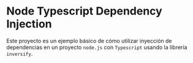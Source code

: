 # Node Typescript Dependency Injection

Este proyecto es un ejemplo básico de cómo utilizar inyección de dependencias en un proyecto `node.js` con `Typescript` usando la librería `inversify`.
